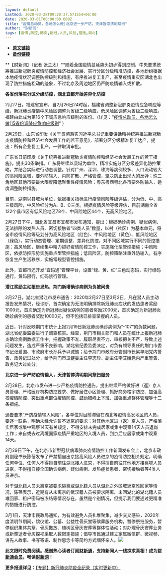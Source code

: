 ```yaml
---
layout: default
Lastmod: 2020-03-28T09:20:37.571554+00:00
date: 2020-03-01T00:00:00.000Z
title: "疫情总动员，各地怎么做|北京进一步严防，天津暂停清明祭扫"
author: "财新网"
tags: [疫情,防控,肺炎,新冠,人员,风险,措施,湖北]
---
```


* [**原文链接**](http://china.caixin.com/2020-03-01/101522530.html)
* [**备份链接**](http://archive.ph/tUQH6)


**【财新网】（记者 张兰太）**随着全国疫情蔓延势头初步得到控制，中央要求统筹推进新冠肺炎疫情防控和经济社会发展、实行分区分级精准防控，各地纷纷根据本地疫情状况调整防控级别和措施，有序推进复工复产，甚至疫情重灾区湖北也出现了防控措施松动的迹象，不过北京及周边地区仍严防疫情输入或扩散。

**各省份落实分区分级防控，湖北宜都开始差异化防控**

2月27日，福建省宣布，自2月26日24时起，福建省调整新冠肺炎疫情应急响应等级，新冠肺炎疫情中风险区调整为省级二级响应，低风险区调整为省级三级响应。福建由此成为第16个下调应急响应级别的省份。（详见：“[疫情总动员，各地怎么做|15省份调降应急响应级别](http://china.caixin.com/2020-02-26/101520855.html)” ）

2月29日，山东省印发《关于贯彻落实习近平总书记重要讲话精神统筹推进新冠肺炎疫情防控和经济社会发展工作的若干意见》，部署分区分级精准复工达产，提出：所有企业复工复产，一律取消审批。

广东省日前印发《关于统筹推进新冠肺炎疫情防控和经济社会发展工作的若干措施》，提出30条举措。广东将继续以县域为单位，精准实施分区分级差异化防控策略，并结合实际进行动态调整。针对广州、深圳、珠海等病例较多、人口流动较大的高风险区域，要外防输入、内防扩散、严格管控，坚决防止出现大的反弹；珠三角地区其他市要最大限度降低聚集性疫情风险；粤东粤西粤北各市要外防输入，适度调整防控措施。

目前，湖南以县域为单位，依据相关指标进行疫情风险等级评估，分为低、中、高三级风险，中风险细分为A、B、C三类。根据疫情风险等级评估，目前湖南全省122个县市区有低风险地区78个、中风险地区44个，无高风险地区。

2月27日下午，湖北省宜昌市宜都市发布通知，提出：根据确诊病例、疑似病例、无法排除的发热人员、密切接触者“四类人员”数量，以村（社区）为基本单元，将全市疫情风险等级划分为高风险地区（红色）、中风险地区（黄色）、低风险地区（绿色），实行动态管理、定期调整、差异化防控，对不同区域实行不同的管控措施：高风险区，继续集中精力抓好疫情防控工作，实施强化型管控措施；中风险区，依据防控形势实施重点型管控措施；低风险区，防控策略注重外防输入，有序恢复生产生活秩序，实施常规型管控措施。

此外，宜都市还开发“宜码通”管理平台，设置“绿、黄、红”三色动态码，实行绿码通行，黄码限行，红码禁行管理。

**潜江奖励主动报告发热，荆门新增确诊病例为负被问责**

2月27日，湖北省潜江市发布通告：2020年2月27日至3月2日，凡在潜人员主动报告发热情况，经诊断，首次确定为无法明确排除新冠肺炎症状的发热患者奖励1000元，首次确定为新冠肺炎疑似病例的患者奖励2000元，首次确定为新冠肺炎确诊病例的患者奖励10000元，但不包括已排查掌握的人员。

近日，针对反映荆门市统计上报2月19日新冠肺炎确诊病例为“-107”的负数问题，湖北省纪委监委进行了调查核实。经查，荆门市相关部门和人员在统计上报新冠肺炎确诊病例数据工作中，把握政策不准、履职尽责不力、审核把关不严，导致上述问题发生，造成严重不良影响。湖北省纪委监委决定，对负有领导责任的荆门市委书记张爱国、市政府市长孙兵予以诫勉；给予荆门市政府分管副市长梁早阳党内警告、政务记过处分，给予荆门市卫健委主任李志珍、副主任李艾娥党内严重警告、政务记大过处分。

**北京进一步严防疫情输入，天津暂停清明期间祭扫服务**

2月28日，北京市发布进一步严格疫情防控通告，提出继续严格做好进（返）京人员管理、严格医疗机构防控要求、做好居住小区管理、抓好商务楼宇防控、加强高校疫情防控、突出重点部位疫情防控、鼓励错峰上下班、加强重点群体管理等十二条措施。

通告要求“严防疫情输入风险”，各单位对目前滞留在湖北等疫情高发地区的人员，要逐一联系，明确未经允许暂不返京的要求；对其他地区进（返）京人员，严格落实居家或集中观察14天有关规定，不得安排未完成居家或集中观察14天人员返岗工作；来自或去过离境国家疫情严重地区的入境人员，到京后应居家或集中观察14天。

2月29日下午，在北京市新型冠状病毒肺炎疫情防控工作新闻发布会上，北京市政府副秘书长陈蓓发布了严禁擅自出京接高风险人员进京的疫情防控相关规定，明确任何单位、任何人不得擅自前往湖北接人进京，不得擅自前往其他地方接离鄂人员进京，不得擅自接全国确诊病例、疑似病例、发热症状患者、密切接触者等4类人员进京。

对于湖北籍人员未离京被要求隔离或湖北籍人员从湖北之外区域返京难回家等情况，陈蓓表示，近期有从未离京的武汉籍人员被要求隔离、未回湖北的湖北籍人员难回家、租户密码被冻结等情况存在，虽然是个别情况，但提示我们要通过更精准的措施进行防控。

3月1日，天津市民政局通知，为有效避免人员扎堆聚集，减少交叉感染，2020年度清明节期间，殡仪馆、公墓、公益性骨灰堂等殡葬服务机构，暂停祭扫服务，暂停组织集体共祭、骨灰撒放、植树区骨灰安葬等群体性活动；对办理骨灰安葬业务或新葬逝者骨灰探视采取人数限定措施；倡导市民通过建立家属微信群、微视频、讲先人故事、书写寄语、制作思念卡等简约方式缅怀亲人。[![](/images/post/d02a42d9cb3dec9320e5f550278911c7.ico)](http://china.caixin.com/2020-03-01/101522530.html)

**此文限时免费阅读。感谢热心读者订阅[财新通](http://mall.caixin.com/mall/web/product/product.html?id=733&originReferrer=appfree&channelSource=appfree)，支持新闻人一线探求真相！成为[财新通会员](http://mall.caixin.com/mall/web/list/list.html?type=127&originReferrer=appfree&channelSource=appfree)，畅读[财新网](https://datayi.cn/1lnZaaidYRRn)！**

**更多报道详见：**[【专题】新冠肺炎防疫全纪录（实时更新中）](http://m.app.caixin.com/m_topic_detail/1473.html)

